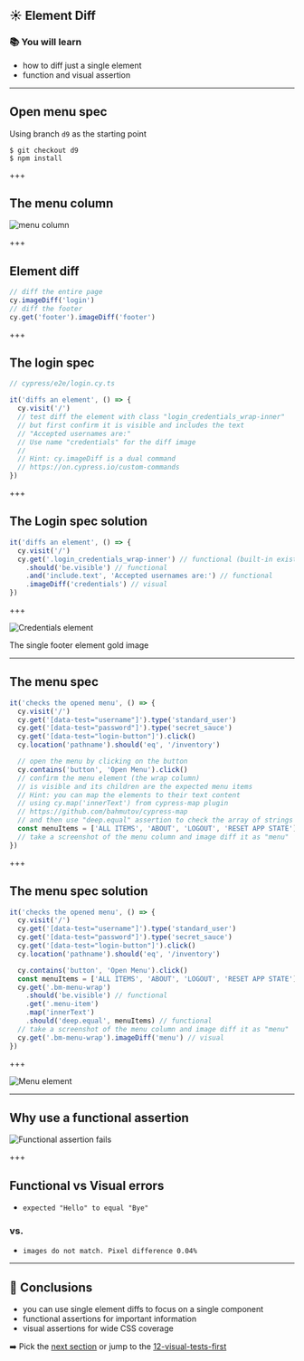 ## ☀️ Element Diff

### 📚 You will learn

- how to diff just a single element
- function and visual assertion

---

## Open menu spec

Using branch `d9` as the starting point

```
$ git checkout d9
$ npm install
```

+++

## The menu column

![menu column](./img/menu.png)

+++

## Element diff

```js
// diff the entire page
cy.imageDiff('login')
// diff the footer
cy.get('footer').imageDiff('footer')
```

+++

## The login spec

```js
// cypress/e2e/login.cy.ts

it('diffs an element', () => {
  cy.visit('/')
  // test diff the element with class "login_credentials_wrap-inner"
  // but first confirm it is visible and includes the text
  // "Accepted usernames are:"
  // Use name "credentials" for the diff image
  //
  // Hint: cy.imageDiff is a dual command
  // https://on.cypress.io/custom-commands
})
```

+++

## The Login spec solution

```js
it('diffs an element', () => {
  cy.visit('/')
  cy.get('.login_credentials_wrap-inner') // functional (built-in existence)
    .should('be.visible') // functional
    .and('include.text', 'Accepted usernames are:') // functional
    .imageDiff('credentials') // visual
})
```

+++

![Credentials element](./img/credentials.png)

The single footer element gold image

---

## The menu spec

```js
it('checks the opened menu', () => {
  cy.visit('/')
  cy.get('[data-test="username"]').type('standard_user')
  cy.get('[data-test="password"]').type('secret_sauce')
  cy.get('[data-test="login-button"]').click()
  cy.location('pathname').should('eq', '/inventory')

  // open the menu by clicking on the button
  cy.contains('button', 'Open Menu').click()
  // confirm the menu element (the wrap column)
  // is visible and its children are the expected menu items
  // Hint: you can map the elements to their text content
  // using cy.map('innerText') from cypress-map plugin
  // https://github.com/bahmutov/cypress-map
  // and then use "deep.equal" assertion to check the array of strings
  const menuItems = ['ALL ITEMS', 'ABOUT', 'LOGOUT', 'RESET APP STATE']
  // take a screenshot of the menu column and image diff it as "menu"
})
```

+++

## The menu spec solution

```js
it('checks the opened menu', () => {
  cy.visit('/')
  cy.get('[data-test="username"]').type('standard_user')
  cy.get('[data-test="password"]').type('secret_sauce')
  cy.get('[data-test="login-button"]').click()
  cy.location('pathname').should('eq', '/inventory')

  cy.contains('button', 'Open Menu').click()
  const menuItems = ['ALL ITEMS', 'ABOUT', 'LOGOUT', 'RESET APP STATE']
  cy.get('.bm-menu-wrap')
    .should('be.visible') // functional
    .get('.menu-item')
    .map('innerText')
    .should('deep.equal', menuItems) // functional
  // take a screenshot of the menu column and image diff it as "menu"
  cy.get('.bm-menu-wrap').imageDiff('menu') // visual
})
```

+++

![Menu element](./img/menu-element.png)

---

## Why use a functional assertion

![Functional assertion fails](./img/changed-menu.png)

+++

## Functional vs Visual errors

- `expected "Hello" to equal "Bye"`

### vs.

- `images do not match. Pixel difference 0.04%`

---

## 🏁 Conclusions

- you can use single element diffs to focus on a single component
- functional assertions for important information
- visual assertions for wide CSS coverage

➡️ Pick the [next section](https://github.com/bahmutov/cypress-visual-testing-workshop#contents) or jump to the [12-visual-tests-first](?p=12-visual-tests-first)
